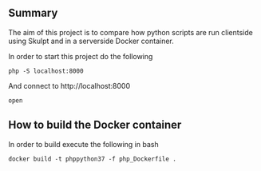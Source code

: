 ## Summary
The aim of this project is to compare how python scripts are run clientside
using Skulpt and in a serverside Docker container.

In order to start this project do the following
```
php -S localhost:8000
```
And connect to
http://localhost:8000
```
open
```

## How to build the Docker container

In order to build execute the following in bash
```
docker build -t phppython37 -f php_Dockerfile .
```